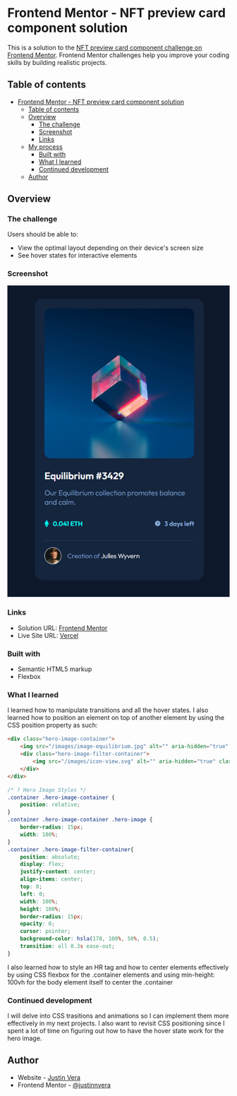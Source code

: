 # Frontend Mentor - NFT preview card component solution

This is a solution to the [NFT preview card component challenge on Frontend Mentor](https://www.frontendmentor.io/challenges/nft-preview-card-component-SbdUL_w0U). Frontend Mentor challenges help you improve your coding skills by building realistic projects. 

## Table of contents

- [Frontend Mentor - NFT preview card component solution](#frontend-mentor---nft-preview-card-component-solution)
  - [Table of contents](#table-of-contents)
  - [Overview](#overview)
    - [The challenge](#the-challenge)
    - [Screenshot](#screenshot)
    - [Links](#links)
  - [My process](#my-process)
    - [Built with](#built-with)
    - [What I learned](#what-i-learned)
    - [Continued development](#continued-development)
  - [Author](#author)

## Overview

### The challenge

Users should be able to:

- View the optimal layout depending on their device's screen size
- See hover states for interactive elements

### Screenshot

![](screenshot.png)

### Links

- Solution URL: [Frontend Mentor](https://www.frontendmentor.io/challenges/nft-preview-card-component-SbdUL_w0U/hub/nft-preview-card-component-css-flexbox-NNcTQTIco-)
- Live Site URL: [Vercel](https://nft-preview-card-component-pink-rho.vercel.app)

### Built with

- Semantic HTML5 markup
- Flexbox

### What I learned

I learned how to manipulate transitions and all the hover states. I also learned how to position an element on top of another element by using the CSS position property as such: 

```html
<div class="hero-image-container">
    <img src="/images/image-equilibrium.jpg" alt="" aria-hidden="true" class="hero-image">
    <div class="hero-image-filter-container">
        <img src="/images/icon-view.svg" alt="" aria-hidden="true" class="hero-image-filter">
    </div>
</div>
```
```css
/* ? Hero Image Styles */
.container .hero-image-container {
    position: relative;
}
.container .hero-image-container .hero-image {
    border-radius: 15px;
    width: 100%;
}
.container .hero-image-filter-container{
    position: absolute; 
    display: flex;
    justify-content: center;
    align-items: center;
    top: 0;
    left: 0;
    width: 100%;
    height: 100%;
    border-radius: 15px;
    opacity: 0;
    cursor: pointer;
    background-color: hsla(178, 100%, 50%, 0.5);
    transition: all 0.3s ease-out;
}
```
I also learned how to style an HR tag and how to center elements effectively by using CSS flexbox for the .container elements and using min-height: 100vh for the body element itself to center the .container 

### Continued development

I will delve into CSS trasitions and animations so I can implement them more effectively in my next projects. I also want to revisit CSS positioning since I spent a lot of time on figuring out how to have the hover state work for the hero image. 

## Author

- Website - [Justin Vera](https://www.justinvera.com)
- Frontend Mentor - [@justinnvera](https://www.frontendmentor.io/profile/justinnvera)
